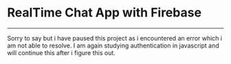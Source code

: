 # RealTime Chat App with Firebase
---
Sorry to say but i have paused this project as i encountered an error which i am not able to resolve. I am again studying authentication in javascript and will continue this after i figure this out.
